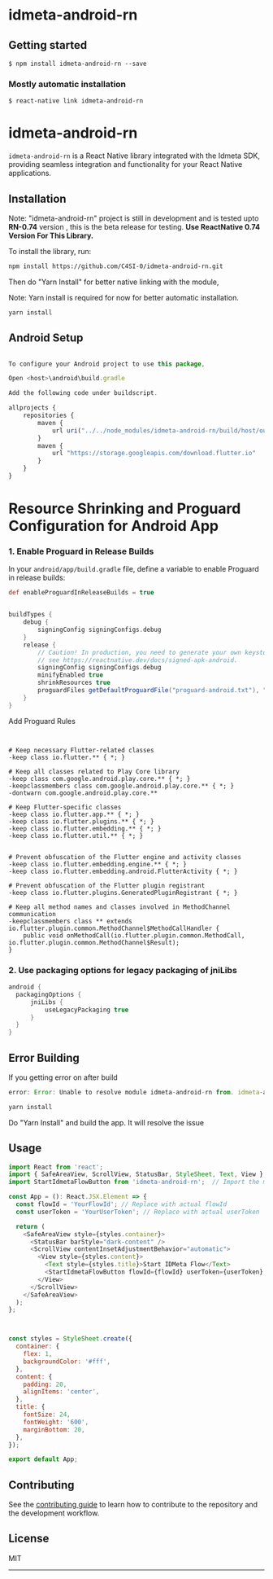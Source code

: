 # idmeta-android-rn

## Getting started

`$ npm install idmeta-android-rn --save`

### Mostly automatic installation

`$ react-native link idmeta-android-rn`


# idmeta-android-rn

`idmeta-android-rn` is a React Native library integrated with the Idmeta SDK, providing seamless integration and functionality for your React Native applications.

## Installation

Note: "idmeta-android-rn" project is still in development and is tested upto **RN-0.74** version , this is the beta release for testing.
**Use ReactNative 0.74 Version For This Library.**

To install the library, run:

```sh
npm install https://github.com/C4SI-0/idmeta-android-rn.git
```

Then do "Yarn Install" for better native linking with the module,

Note: Yarn install is required for now for better automatic installation.

```sh
yarn install
```

## Android Setup

```js

To configure your Android project to use this package, 

Open <host>\android\build.gradle

Add the following code under buildscript.

allprojects {
    repositories {
        maven {
            url uri("../../node_modules/idmeta-android-rn/build/host/outputs/repo")
        }
        maven {
            url "https://storage.googleapis.com/download.flutter.io"
        }
    }
}

```

# Resource Shrinking and Proguard Configuration for Android App

### 1. Enable Proguard in Release Builds

In your `android/app/build.gradle` file, define a variable to enable Proguard in release builds:

```gradle
def enableProguardInReleaseBuilds = true


buildTypes {
    debug {
        signingConfig signingConfigs.debug
    }
    release {
        // Caution! In production, you need to generate your own keystore file.
        // see https://reactnative.dev/docs/signed-apk-android.
        signingConfig signingConfigs.debug
        minifyEnabled true
        shrinkResources true
        proguardFiles getDefaultProguardFile("proguard-android.txt"), "proguard-rules.pro"
    }
}


```
Add Proguard Rules

```Proguard Rules


# Keep necessary Flutter-related classes
-keep class io.flutter.** { *; }

# Keep all classes related to Play Core library
-keep class com.google.android.play.core.** { *; }
-keepclassmembers class com.google.android.play.core.** { *; }
-dontwarn com.google.android.play.core.**

# Keep Flutter-specific classes
-keep class io.flutter.app.** { *; }
-keep class io.flutter.plugins.** { *; }
-keep class io.flutter.embedding.** { *; }
-keep class io.flutter.util.** { *; }


# Prevent obfuscation of the Flutter engine and activity classes
-keep class io.flutter.embedding.engine.** { *; }
-keep class io.flutter.embedding.android.FlutterActivity { *; }

# Prevent obfuscation of the Flutter plugin registrant
-keep class io.flutter.plugins.GeneratedPluginRegistrant { *; }

# Keep all method names and classes involved in MethodChannel communication
-keepclassmembers class ** extends io.flutter.plugin.common.MethodChannel$MethodCallHandler {
    public void onMethodCall(io.flutter.plugin.common.MethodCall, io.flutter.plugin.common.MethodChannel$Result);
}
```

### 2. Use packaging options for legacy packaging of jniLibs
```gradle
android {
  packagingOptions {
      jniLibs {
          useLegacyPackaging true
      }
  }
}
```

## Error Building

If you getting error on after build

```js
error: Error: Unable to resolve module idmeta-android-rn from. idmeta-android-rn could not be found within the project or in these directories:

```
```sh
yarn install
```
Do "Yarn Install" and build the app. It will resolve the issue 


## Usage

```js
import React from 'react';
import { SafeAreaView, ScrollView, StatusBar, StyleSheet, Text, View } from 'react-native';
import StartIdmetaFlowButton from 'idmeta-android-rn';  // Import the module directly

const App = (): React.JSX.Element => {
  const flowId = 'YourFlowId'; // Replace with actual flowId
  const userToken = 'YourUserToken'; // Replace with actual userToken

  return (
    <SafeAreaView style={styles.container}>
      <StatusBar barStyle="dark-content" />
      <ScrollView contentInsetAdjustmentBehavior="automatic">
        <View style={styles.content}>
          <Text style={styles.title}>Start IDMeta Flow</Text>
          <StartIdmetaFlowButton flowId={flowId} userToken={userToken} />
        </View>
      </ScrollView>
    </SafeAreaView>
  );
};



const styles = StyleSheet.create({
  container: {
    flex: 1,
    backgroundColor: '#fff',
  },
  content: {
    padding: 20,
    alignItems: 'center',
  },
  title: {
    fontSize: 24,
    fontWeight: '600',
    marginBottom: 20,
  },
});

export default App;


```




## Contributing

See the [contributing guide](CONTRIBUTING.md) to learn how to contribute to the repository and the development workflow.

## License

MIT

---
